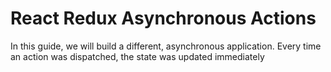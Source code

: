 # React Redux Asynchronous Actions

In this guide, we will build a different, asynchronous application. Every time an action was dispatched, the state was updated immediately
